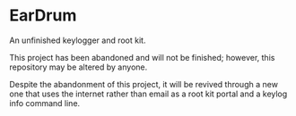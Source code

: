 # EarDrum
An unfinished keylogger and root kit. 

This project has been abandoned and will not be finished; however, this repository may be altered by anyone.

Despite the abandonment of this project, it will be revived through a new one that uses the internet rather than email as a root kit portal and a keylog info command line.
